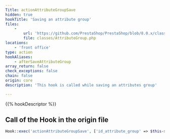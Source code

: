 ```yaml
---
Title: actionAttributeGroupSave
hidden: true
hookTitle: 'Saving an attribute group'
files:
    -
        url: 'https://github.com/PrestaShop/PrestaShop/blob/8.0.x/classes/AttributeGroup.php'
        file: classes/AttributeGroup.php
locations:
    - 'front office'
type: action
hookAliases:
    - afterSaveAttributeGroup
array_return: false
check_exceptions: false
chain: false
origin: core
description: 'This hook is called while saving an attributes group'

---
```


{{% hookDescriptor %}}

## Call of the Hook in the origin file

```php
Hook::exec('actionAttributeGroupSave', ['id_attribute_group' => $this->id])
```
